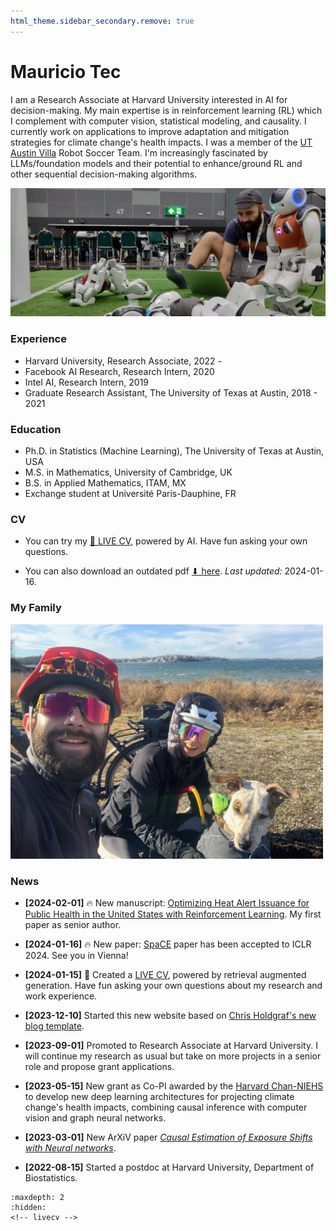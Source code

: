 ```yaml
---
html_theme.sidebar_secondary.remove: true
---
```

# Mauricio Tec

I am a Research Associate at Harvard University interested in AI for decision-making. My main expertise is in reinforcement learning (RL) which I complement with computer vision, statistical modeling, and causality. I currently work on applications to improve adaptation and mitigation strategies for climate change's health impacts. I was a member of the [UT Austin Villa](https://www.cs.utexas.edu/~AustinVilla/) Robot Soccer Team. I'm increasingly fascinated by LLMs/foundation models and their potential to enhance/ground RL and other sequential decision-making algorithms.

![robot-detective](_static/robot-detective.jpeg)
<!-- <img src="_static/robot-detective.jpeg" alt="robot-detective" width="700"/> -->

<!-- ::::{grid}
:::{grid-item-card}
:link: about
More about me ℹ️
::: -->
<!-- :::{grid-item-card}
:link: projects
Projects I've worked on 🔧
:::
:::{grid-item-card}
:link: blog
My blog 📝  
::: -->
<!-- :::: -->


### Experience
* Harvard University, Research Associate, 2022 - 
* Facebook AI Research, Research Intern, 2020
* Intel AI, Research Intern, 2019
* Graduate Research Assistant, The University of Texas at Austin, 2018 - 2021

### Education

* Ph.D. in Statistics (Machine Learning), The University of Texas at Austin, USA
* M.S. in Mathematics, University of Cambridge, UK
* B.S. in Applied Mathematics, ITAM, MX
* Exchange student at Université Paris-Dauphine, FR
  

### CV

* You can try my [🤖 LIVE CV](https://mauriciogtec-live-cv.streamlit.app), powered by AI. Have fun asking your own questions.
  
* You can also download an outdated pdf <a href="_static/cv.pdf" target="_blank"> ⬇ here</a>. *Last updated:* 2024-01-16.


### My Family

<img src="_static/family.jpeg" alt="family" width="500"/>


### News

- **[2024-02-01]** 🔥 New manuscript: [Optimizing Heat Alert Issuance for Public Health in the United States with Reinforcement Learning](https://arxiv.org/abs/2312.14196). My first paper as senior author.

- **[2024-01-16]** 🔥 New paper: [SpaCE](https://arxiv.org/pdf/2312.00710.pdf) paper has been accepted to ICLR 2024. See you in Vienna!

- **[2024-01-15]** 🤖 Created a [LIVE CV](https://mauriciogtec-live-cv.streamlit.app), powered by retrieval augmented generation. Have fun asking your own questions about my research and work experience.

- **[2023-12-10]** Started this new website based on [Chris Holdgraf's new blog template](https://chrisholdgraf.com/blog/2020/sphinx-blogging/).

- **[2023-09-01]** Promoted to Research Associate at Harvard University. I will continue my research as usual but take on more projects in a senior role and propose grant applications.
  
- **[2023-05-15]** New grant as Co-PI awarded by the [Harvard Chan-NIEHS](https://www.hsph.harvard.edu/niehs/) to develop new deep learning architectures for projecting climate change's health impacts, combining causal inference with computer vision and graph neural networks.


- **[2023-03-01]** New ArXiV paper [*Causal Estimation of Exposure Shifts with Neural networks*](https://arxiv.org/pdf/2302.02560.pdf).

- **[2022-08-15]** Started a postdoc at Harvard University, Department of Biostatistics.



```{toctree}
:maxdepth: 2
:hidden:
<!-- livecv -->
```


